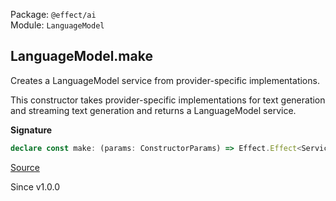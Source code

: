 Package: `@effect/ai`<br />
Module: `LanguageModel`<br />

## LanguageModel.make

Creates a LanguageModel service from provider-specific implementations.

This constructor takes provider-specific implementations for text generation
and streaming text generation and returns a LanguageModel service.

**Signature**

```ts
declare const make: (params: ConstructorParams) => Effect.Effect<Service>
```

[Source](https://github.com/Effect-TS/effect/tree/main/packages/ai/ai/src/LanguageModel.ts#L560)

Since v1.0.0